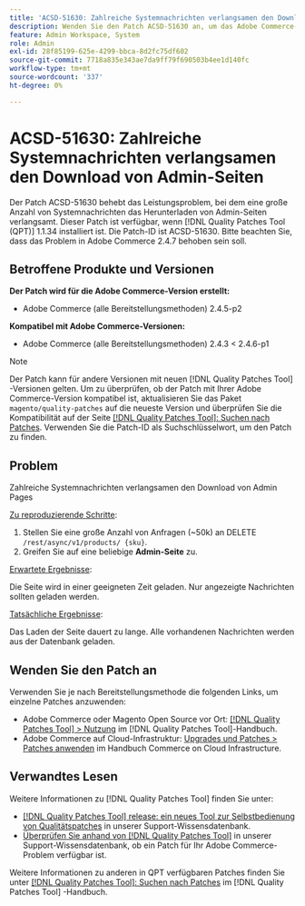 ```yaml
---
title: 'ACSD-51630: Zahlreiche Systemnachrichten verlangsamen den Download von Admin-Seiten'
description: Wenden Sie den Patch ACSD-51630 an, um das Adobe Commerce-Leistungsproblem zu beheben, das das Herunterladen von Admin-Seiten durch eine große Anzahl von Systemnachrichten verlangsamt.
feature: Admin Workspace, System
role: Admin
exl-id: 28f85199-625e-4299-bbca-8d2fc75df602
source-git-commit: 7718a835e343ae7da9ff79f690503b4ee1d140fc
workflow-type: tm+mt
source-wordcount: '337'
ht-degree: 0%

---
```


# ACSD-51630: Zahlreiche Systemnachrichten verlangsamen den Download von Admin-Seiten

Der Patch ACSD-51630 behebt das Leistungsproblem, bei dem eine große Anzahl von Systemnachrichten das Herunterladen von Admin-Seiten verlangsamt. Dieser Patch ist verfügbar, wenn [!DNL Quality Patches Tool (QPT)] 1.1.34 installiert ist. Die Patch-ID ist ACSD-51630. Bitte beachten Sie, dass das Problem in Adobe Commerce 2.4.7 behoben sein soll.

## Betroffene Produkte und Versionen

**Der Patch wird für die Adobe Commerce-Version erstellt:**

* Adobe Commerce (alle Bereitstellungsmethoden) 2.4.5-p2

**Kompatibel mit Adobe Commerce-Versionen:**

* Adobe Commerce (alle Bereitstellungsmethoden) 2.4.3 &lt; 2.4.6-p1

>[!NOTE]
>
>Der Patch kann für andere Versionen mit neuen [!DNL Quality Patches Tool] -Versionen gelten. Um zu überprüfen, ob der Patch mit Ihrer Adobe Commerce-Version kompatibel ist, aktualisieren Sie das Paket `magento/quality-patches` auf die neueste Version und überprüfen Sie die Kompatibilität auf der Seite [[!DNL Quality Patches Tool]: Suchen nach Patches](https://experienceleague.adobe.com/tools/commerce-quality-patches/index.html). Verwenden Sie die Patch-ID als Suchschlüsselwort, um den Patch zu finden.

## Problem

Zahlreiche Systemnachrichten verlangsamen den Download von Admin Pages

<u>Zu reproduzierende Schritte</u>:

1. Stellen Sie eine große Anzahl von Anfragen (~50k) an DELETE `/rest/async/v1/products/ {sku}`.
1. Greifen Sie auf eine beliebige **Admin-Seite** zu.

<u>Erwartete Ergebnisse</u>:

Die Seite wird in einer geeigneten Zeit geladen. Nur angezeigte Nachrichten sollten geladen werden.

<u>Tatsächliche Ergebnisse</u>:

Das Laden der Seite dauert zu lange. Alle vorhandenen Nachrichten werden aus der Datenbank geladen.

## Wenden Sie den Patch an

Verwenden Sie je nach Bereitstellungsmethode die folgenden Links, um einzelne Patches anzuwenden:

* Adobe Commerce oder Magento Open Source vor Ort: [[!DNL Quality Patches Tool] > Nutzung](https://experienceleague.adobe.com/docs/commerce-operations/tools/quality-patches-tool/usage.html) im [!DNL Quality Patches Tool]-Handbuch.
* Adobe Commerce auf Cloud-Infrastruktur: [Upgrades und Patches > Patches anwenden](https://experienceleague.adobe.com/docs/commerce-cloud-service/user-guide/develop/upgrade/apply-patches.html) im Handbuch Commerce on Cloud Infrastructure.

## Verwandtes Lesen

Weitere Informationen zu [!DNL Quality Patches Tool] finden Sie unter:

* [[!DNL Quality Patches Tool] release: ein neues Tool zur Selbstbedienung von Qualitätspatches](/help/announcements/adobe-commerce-announcements/magento-quality-patches-released-new-tool-to-self-serve-quality-patches.md) in unserer Support-Wissensdatenbank.
* [Überprüfen Sie anhand von  [!DNL Quality Patches Tool]](/help/support-tools/patches-available-in-qpt-tool/check-patch-for-magento-issue-with-magento-quality-patches.md) in unserer Support-Wissensdatenbank, ob ein Patch für Ihr Adobe Commerce-Problem verfügbar ist.

Weitere Informationen zu anderen in QPT verfügbaren Patches finden Sie unter [[!DNL Quality Patches Tool]: Suchen nach Patches](https://experienceleague.adobe.com/tools/commerce-quality-patches/index.html) im [!DNL Quality Patches Tool] -Handbuch.
